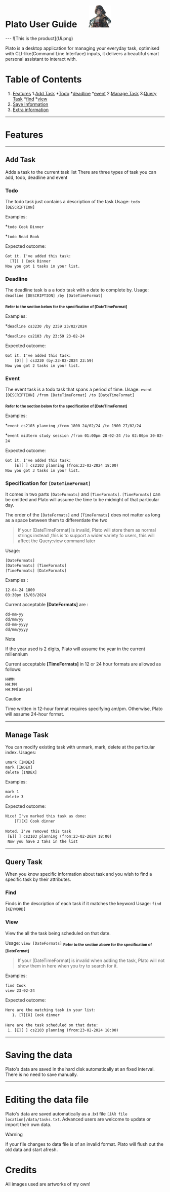 <h1>Plato User Guide <img src="headerIcon.png" alt = "plato" width="70" height="70" style="margin-left: 30px; margin-top:30px"> </h1>
---
![This is the product](Ui.png)

Plato is a desktop application for managing your everyday task, optimised with CLI-like(Command Line Interface) inputs, it
delivers a beautiful smart personal assistant to interact with.


# Table of Contents
1. [Features](#features)
    1.[Add Task](#add-task)
        *[Todo](#todo)
        *[deadline](#deadline)
        *[event](#event)
    2.[Manage Task](#manage-task)
    3.[Query Task](#query-task)
        *[find](#find)
        *[view](#view)
2. [Save Information](#saving-the-data)
3. [Extra information](#credits)

---
# Features

---

## Add Task

Adds a task to the current task list 
There are three types of task you can add, todo, deadline and event

### Todo

The todo task just contains a description of the task
Usage: `todo [DESCRIPTION]`

Examples:

*`todo Cook Dinner`

*`todo Read Book`

Expected outcome:
```
Got it. I've added this task:
  [T][ ] Cook Dinner
Now you got 1 tasks in your list.
```

### Deadline

The deadline task is a a todo task with a date to complete by.
Usage: 
`deadline [DESCRIPTION] /by [DateTimeFormat]` 

<sub>**Refer to the section below for the specification of [DateTimeFormat]**</sub>

Examples:

*`deadline cs3230 /by 2359 23/02/2024`

*`deadline cs2103 /by 23:59 23-02-24`

Expected outcome:
```
Got it. I've added this task:
    [D][ ] cs3230 (by:23-02-2024 23:59)
Now you got 2 tasks in your list.
```

### Event

The event task is a todo task that spans a period of time.
Usage:
`event [DESCRIPTION] /from [DateTimeFormat] /to [DateTimeFormat]`

<sub>**Refer to the section below for the specification of [DateTimeFormat]**</sub>

Examples:

*`event cs2103 planning /from 1800 24/02/24 /to 1900 27/02/24`

*`event midterm study session /from 01:00pm 28-02-24 /to 02:00pm 30-02-24`

Expected outcome:
```
Got it. I've added this task:
    [E][ ] cs2103 planning (from:23-02-2024 18:00)
Now you got 3 tasks in your list.
```
### Specification for `[DateTimeFormat]`

It comes in two parts `[DateFormats]` and `[TimeFormats]`.
`[TimeFormats]` can be omitted and Plato will assume the time to be midnight of that particular day.

The order of the `[DateFormats]` and `[TimeFormats]` does not matter as long as a space between them to differentiate the two

> If your [DateTimeFormat] is invalid, Plato will store them as normal strings instead ,this is to support a wider variety fo users,
> this will affect the Query:view command later

Usage:
```
[DateFormats]
[DateFormats] [TimeFormats]
[TimeFormats] [DateFormats]
```

Examples :
```
12-04-24 1800
03:30pm 15/03/2024

```

Current acceptable **[DateFormats]** are :
```
dd-mm-yy
dd/mm/yy
dd-mm-yyyy
dd/mm/yyyy
```

> [!NOTE]
> If the year used is 2 digits, Plato will assume the year in the current millennium

Current acceptable **[TimeFormats]** in 12 or 24 hour formats are allowed as follows:
```
HHMM
HH:MM
HH:MM[am/pm]
```
> [!CAUTION]
> Time written in 12-hour format requires specifying am/pm. Otherwise, Plato will assume 24-hour format.


---

## Manage Task
You can modify existing task with unmark, mark, delete at the particular index.
Usages:
```
umark [INDEX]
mark [INDEX]
delete [INDEX]

```

Examples:
```
mark 1
delete 3
```

Expected outcome:
```
Nice! I've marked this task as done:
    [T][X] Cook dinner
    
Noted. I've removed this task
 [E][ ] cs2103 planning (from:23-02-2024 18:00)
 Now you have 2 taks in the list

```
---

## Query Task

When you know specific information about task and you wish to find a specific task by their attributes.

### Find

Finds in the description of each task if it matches the keyword 
Usage: `find [KEYWORD]`

### View

View the all the task being scheduled on that date.

Usage: `view [DateFormats]`
<sub>**Refer to the section above for the specification of [DateFormat]**</sub>

> If your [DateTimeFormat] is invalid when adding the task, Plato will not show them in here when you try to search for it.

Examples:
```
find Cook
view 23-02-24
```

Expected outcome:
```
Here are the matching task in your list:
   1. [T][X] Cook dinner
    
Here are the task scheduled on that date: 
 1. [E][ ] cs2103 planning (from:23-02-2024 18:00)
 ```

---

# Saving the data

Plato's data are saved in the hard disk automatically at an fixed interval. There is no need to save manually.

---

# Editing the data file

Plato's data are saved automatically as a .txt file `[JAR file location]/data/tasks.txt`. Advanced users are welcome to update or import their own data.


> [!WARNING]
> If your file changes to data file is of an invalid format. Plato will flush out the old data and start afresh. 

# Credits
All images used are artworks of my own!

